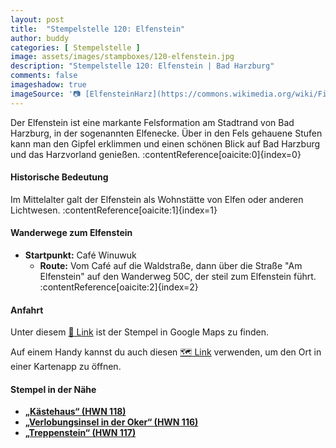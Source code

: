 ```yaml
---
layout: post
title:  "Stempelstelle 120: Elfenstein"
author: buddy
categories: [ Stempelstelle ]
image: assets/images/stampboxes/120-elfenstein.jpg
description: "Stempelstelle 120: Elfenstein | Bad Harzburg"
comments: false
imageshadow: true
imageSource: '📷 [ElfensteinHarz](https://commons.wikimedia.org/wiki/File:ElfensteinHarz.jpg) von <a href="//commons.wikimedia.org/wiki/User:BRFBlake" title="User:BRFBlake">BRFBlake</a> unter Lizenz [CC BY-SA 3.0](https://creativecommons.org/licenses/by-sa/3.0)'
---
```


Der Elfenstein ist eine markante Felsformation am Stadtrand von Bad Harzburg, in der sogenannten Elfenecke. Über in den Fels gehauene Stufen kann man den Gipfel erklimmen und einen schönen Blick auf Bad Harzburg und das Harzvorland genießen. :contentReference[oaicite:0]{index=0}

#### Historische Bedeutung

Im Mittelalter galt der Elfenstein als Wohnstätte von Elfen oder anderen Lichtwesen. :contentReference[oaicite:1]{index=1}

#### Wanderwege zum Elfenstein

- **Startpunkt:** Café Winuwuk
  - **Route:** Vom Café auf die Waldstraße, dann über die Straße "Am Elfenstein" auf den Wanderweg 50C, der steil zum Elfenstein führt. :contentReference[oaicite:2]{index=2}

#### Anfahrt

Unter diesem [📍 Link](https://www.google.com/maps/dir/?api=1&origin=&destination=51.87910%2C%2010.52723) ist der Stempel in Google Maps zu finden.

<div class="android-only">
  Auf einem Handy kannst du auch diesen 
  <a href="geo:51.87910,10.52723">🗺️ Link</a> 
  verwenden, um den Ort in einer Kartenapp zu öffnen.
  <p></p>
</div>

#### Stempel in der Nähe

- [**„Kästehaus“ (HWN 118)**](/stempelstelle-118-kaestehaus)
- [**„Verlobungsinsel in der Oker“ (HWN 116)**](/stempelstelle-116-verlobungsinsel-in-der-oker)
- [**„Treppenstein“ (HWN 117)**](/stempelstelle-117-treppenstein)
